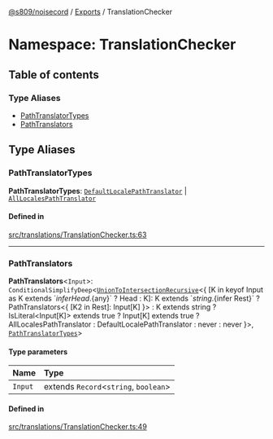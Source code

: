 [@s809/noisecord](../README.md) / [Exports](../modules.md) / TranslationChecker

# Namespace: TranslationChecker

## Table of contents

### Type Aliases

- [PathTranslatorTypes](TranslationChecker.md#pathtranslatortypes)
- [PathTranslators](TranslationChecker.md#pathtranslators)

## Type Aliases

### PathTranslatorTypes

 **PathTranslatorTypes**: [`DefaultLocalePathTranslator`](../classes/DefaultLocalePathTranslator.md) \| [`AllLocalesPathTranslator`](../classes/AllLocalesPathTranslator.md)

#### Defined in

[src/translations/TranslationChecker.ts:63](https://github.com/s809/noisecord/blob/master/src/translations/TranslationChecker.ts#L63)

___

### PathTranslators

 **PathTranslators**<`Input`\>: `ConditionalSimplifyDeep`<[`UnionToIntersectionRecursive`](../modules.md#uniontointersectionrecursive)<{ [K in keyof Input as K extends \`${infer Head}.${any}\` ? Head : K]: K extends \`${string}.${infer Rest}\` ? PathTranslators<{ [K2 in Rest]: Input[K] }\> : K extends string ? IsLiteral<Input[K]\> extends true ? Input[K] extends true ? AllLocalesPathTranslator : DefaultLocalePathTranslator : never : never }\>, [`PathTranslatorTypes`](TranslationChecker.md#pathtranslatortypes)\>

#### Type parameters

| Name | Type |
| :------ | :------ |
| `Input` | extends `Record`<`string`, `boolean`\> |

#### Defined in

[src/translations/TranslationChecker.ts:49](https://github.com/s809/noisecord/blob/master/src/translations/TranslationChecker.ts#L49)

